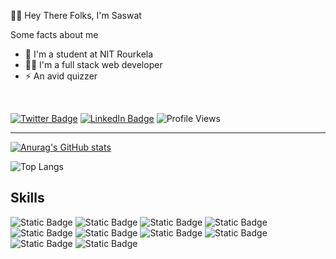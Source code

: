 
<!-- [![Visits Badge](https://badges.pufler.dev/visits/braydoncoyer/braydoncoyer)](https:braydoncoyer.dev) -->
 

🙋‍♂️ Hey There Folks, I'm Saswat 

Some facts about me
 
 - 🎒 I'm a student at NIT Rourkela
 - 🧑‍💻 I'm a full stack web developer
 - ⚡ An avid quizzer


<br/>

[![Twitter Badge](https://img.shields.io/badge/Twitter-Profile-informational?style=flat&logo=twitter&logoColor=white&color=1CA2F1)](https://twitter.com/sasam1091)
[![LinkedIn Badge](https://img.shields.io/badge/LinkedIn-Profile-informational?style=flat&logo=linkedin&logoColor=white&color=0D76A8)](https://www.linkedin.com/in/saswat1091/)
![Profile Views](https://komarev.com/ghpvc/?username=saswat10&color=green)

<hr>

[![Anurag's GitHub stats](https://github-readme-stats.vercel.app/api?username=saswat10&theme=transparent)](https://github.com/saswat10/github-readme-stats)


![Top Langs](https://github-readme-stats.vercel.app/api/top-langs/?username=saswat10&size_weight=0.5&count_weight=0.5&theme=transparent&layout=compact)

 ## Skills
![Static Badge](https://img.shields.io/badge/react-logo?style=for-the-badge&logo=react&labelColor=white&color=blue)
![Static Badge](https://img.shields.io/badge/redux-logo?style=for-the-badge&logo=redux&labelColor=gray&color=purple)
![Static Badge](https://img.shields.io/badge/javascript-logo?style=for-the-badge&logo=javascript&labelColor=white&color=yellow)
![Static Badge](https://img.shields.io/badge/fastapi-logo?style=for-the-badge&logo=fastapi&labelColor=white&color=teal)
![Static Badge](https://img.shields.io/badge/tailwindcss-logo?style=for-the-badge&logo=tailwindcss&labelColor=white&color=teal)
![Static Badge](https://img.shields.io/badge/python-logo?style=for-the-badge&logo=python&labelColor=white&color=blue)
![Static Badge](https://img.shields.io/badge/postgresql-logo?style=for-the-badge&logo=postgresql&logoColor=white&labelColor=gray&color=blue)
![Static Badge](https://img.shields.io/badge/sqlite-logo?style=for-the-badge&logo=sqlite&labelColor=gray&color=skyblue)
![Static Badge](https://img.shields.io/badge/mongodb-logo?style=for-the-badge&logo=mongodb&labelColor=gray&color=darkgreen)
![Static Badge](https://img.shields.io/badge/svelte-logo?style=for-the-badge&logo=svelte&labelColor=white&color=orange)



 
